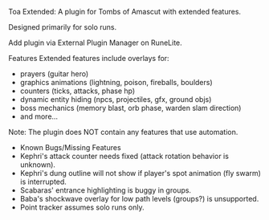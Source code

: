 Toa Extended: 
A plugin for Tombs of Amascut with extended features.

Designed primarily for solo runs.

Add plugin via External Plugin Manager on RuneLite.

Features
Extended features include overlays for:

* prayers (guitar hero)
* graphics animations (lightning, poison, fireballs, boulders)
* counters (ticks, attacks, phase hp)
* dynamic entity hiding (npcs, projectiles, gfx, ground objs)
* boss mechanics (memory blast, orb phase, warden slam direction)
* and more...

Note: The plugin does NOT contain any features that use automation.

* Known Bugs/Missing Features
* Kephri's attack counter needs fixed (attack rotation behavior is unknown).
* Kephri's dung outline will not show if player's spot animation (fly swarm) is interrupted.
* Scabaras' entrance highlighting is buggy in groups.
* Baba's shockwave overlay for low path levels (groups?) is unsupported.
* Point tracker assumes solo runs only.
